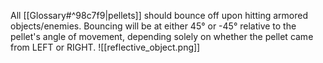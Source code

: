 All [[Glossary#^98c7f9|pellets]] should bounce off upon hitting armored objects/enemies.
Bouncing will be at either 45° or -45° relative to the pellet's angle of movement, depending solely on whether the pellet came from LEFT or RIGHT.
![[reflective_object.png]]